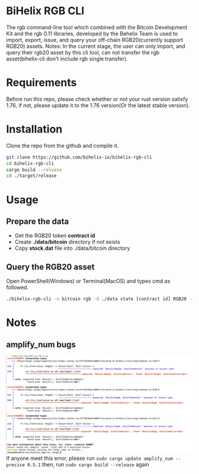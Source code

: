 
# BiHelix RGB CLI
The rgb command-line tool which combined with the Bitcoin Development Kit and the rgb 0.11 libraries, developed by the Behelix Team is used to import, export, issue, and query your off-chain RGB20(currently support RGB20) assets.
Notes: In the current stage, the user can only import, and query their rgb20 asset by this cli tool, can not transfer the rgb asset(bihelix-cli don't include rgb single transfer).

# Requirements
Before run this repo, please check whether or not your rust version satisfy 1.76, if not, please update it to the 1.76 version(Or the latest stable version).

# Installation
Clone the repo from the github and compile it.
```bash
git clone https://github.com/bihelix-io/bihelix-rgb-cli
cd bihelix-rgb-cli
cargo build --release
cd ./target/release
```

# Usage
## Prepare the data
- Get the RGB20 token **contract id**
- Create **./data/bitcoin** directory if not exists
- Copy **stock.dat** file into ./data/bitcoin directory

## Query the RGB20 asset
Open PowerShell(Windows) or Terminal(MacOS) and types cmd as followed.
```bash
./bihelix-rgb-cli -n bitcoin rgb -d ./data state [contract id] RGB20 --address [your bitcoin address]
```

# Notes
## amplify_num bugs
![alt text](image.png)
If anyone meet this error, please run 
`sudo cargo update amplify_num --precise 0.5.1`
then, run 
`sudo cargo build --release` 
again